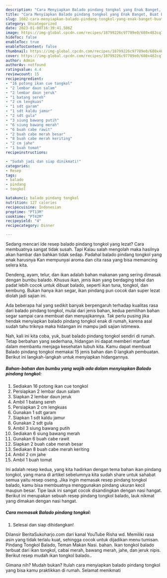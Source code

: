 ```yaml
---
description: "Cara Menyiapkan Balado pindang tongkol yang Enak Banget, Buat Buka Puasa Menggugah Selera"
title: "Cara Menyiapkan Balado pindang tongkol yang Enak Banget, Buat Buka Puasa Menggugah Selera"
slug: 1602-cara-menyiapkan-balado-pindang-tongkol-yang-enak-banget-buat-buka-puasa-menggugah-selera
category: Uncategorized
date: 2023-01-08T16:39:41.506Z
image: https://img-global.cpcdn.com/recipes/18799226c97789e0/680x482cq70/balado-pindang-tongkol-foto-resep-utama.jpg
hideToc: false
enableToc: true
enableTocContent: false
thumbnail: https://img-global.cpcdn.com/recipes/18799226c97789e0/680x482cq70/balado-pindang-tongkol-foto-resep-utama.jpg
cover: https://img-global.cpcdn.com/recipes/18799226c97789e0/680x482cq70/balado-pindang-tongkol-foto-resep-utama.jpg
author: Admin
authorAv: notfound
ratingvalue: 4.4
reviewcount: 15
recipeingredient:
- "16 potong ikan cue tongkol"
- "2 lembar daun salam"
- "2 lembar daun jeruk"
- "1 batang sereh"
- "2 cm lengkuas"
- "1 sdt garam"
- "1 sdt kaldu jamur"
- "2 sdt gula"
- "3 siung bawang putih"
- "6 siung bawang merah"
- "6 buah cabe rawit"
- "2 buah cabe merah besar"
- "8 buah cabe merah keriting"
- "2 cm jahe"
- "1 buah tomat"
recipeinstructions:

- "Sudah jadi dan siap dinikmati!"
categories:
- Resep
tags:
- balado
- pindang
- tongkol

katakunci: balado pindang tongkol 
nutrition: 127 calories
recipecuisine: Indonesian
preptime: "PT13M"
cooktime: "PT42M"
recipeyield: "4"
recipecategory: Dinner

---
```



Sedang mencari ide resep balado pindang tongkol yang lezat? Cara membuatnya sangat tidak susah. Tapi Kalau salah mengolah maka hasilnya akan hambar dan bahkan tidak sedap. Padahal balado pindang tongkol yang enak harusnya Kan mempunyai aroma dan cita rasa yang bisa memancing selera kita.


Dendeng, ayam, telur, dan ikan adalah bahan makanan yang sering dimasak dengan bumbu balado. Khusus ikan, jenis ikan yang berdaging tebal dan padat lebih cocok untuk dibuat balado, seperti ikan tuna, tongkol, dan kembung. Bukan hanya ikan segar, ikan pindang pun cocok dan super lezat diolah jadi sajian ini.

Ada beberapa hal yang sedikit banyak berpengaruh terhadap kualitas rasa dari balado pindang tongkol, mulai dari jenis bahan, kedua pemilihan bahan segar sampai cara membuat dan menyajikannya. Tak perlu pusing jika hendak menyiapkan balado pindang tongkol enak di rumah, karena asal sudah tahu triknya maka hidangan ini mampu jadi sajian istimewa.


Nah, kali ini kita coba, yuk, buat balado pindang tongkol sendiri di rumah. Tetap berbahan yang sederhana, hidangan ini dapat memberi manfaat dalam membantu menjaga kesehatan tubuh kita. Kamu dapat membuat Balado pindang tongkol memakai 15 jenis bahan dan 0 langkah pembuatan. Berikut ini langkah-langkah untuk menyiapkan hidangannya.

<!--inarticleads1-->

##### Bahan-bahan dan bumbu yang wajib ada dalam menyiapkan Balado pindang tongkol:

1. Sediakan 16 potong ikan cue tongkol
1. Persiapkan 2 lembar daun salam
1. Siapkan 2 lembar daun jeruk
1. Ambil 1 batang sereh
1. Persiapkan 2 cm lengkuas
1. Gunakan 1 sdt garam
1. Siapkan 1 sdt kaldu jamur
1. Gunakan 2 sdt gula
1. Ambil 3 siung bawang putih
1. Sediakan 6 siung bawang merah
1. Gunakan 6 buah cabe rawit
1. Siapkan 2 buah cabe merah besar
1. Sediakan 8 buah cabe merah keriting
1. Ambil 2 cm jahe
1. Ambil 1 buah tomat


Ini adalah resep kedua, yang kita hadirkan dengan tema bahan ikan pindang tongkol, yang mana di artikel sebelumnya kita sudah share untuk sahabat semua yaitu resep oseng. Jika ingin memasak resep pindang tongkol balado, kamu bisa membuatnya menggunakan pindang ukuran kecil maupun besar. Tipe lauk ini sangat cocok disandingkan dengan nasi hangat. Berikut ini merupakan sebuah resep pindang tongkol balado, lauk nikmat yang dimakan dengan nasi hangat. 

<!--inarticleads2-->

##### Cara memasak Balado pindang tongkol:


1. Selesai dan siap dihidangkan!

Dilansir BeritaSukoharjo.com dari kanal YouTube Risha wd. Memiliki rasa asin yang tidak terlalu kuat, sehingga cocok untuk dijadikan menu tumisan. Pindang Tongkol Balado, Teman Makan Nasi. bahan. Ikan tongkol balado terbuat dari ikan tongkol, cabai merah, bawang merah, jahe, dan jeruk nipis. Berikut resep mudah ikan tongkol balado.. 

Gimana nih? Mudah bukan? Itulah cara menyiapkan balado pindang tongkol yang bisa kamu praktikkan di rumah. Selamat menikmati
